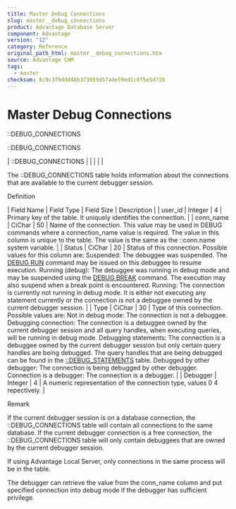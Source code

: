 ```yaml
---
title: Master Debug Connections
slug: master__debug_connections
product: Advantage Database Server
component: Advantage
version: "12"
category: Reference
original_path_html: master__debug_connections.htm
source: Advantage CHM
tags:
  - master
checksum: 8c9c3f9ddd46b373059d57ade59ed1c0f5e5d728
---
```


# Master Debug Connections

::DEBUG\_CONNECTIONS

::DEBUG\_CONNECTIONS

| ::DEBUG\_CONNECTIONS |  |  |  |  |

The ::DEBUG\_CONNECTIONS table holds information about the connections that are available to the current debugger session.

Definition

| Field Name | Field Type | Field Size | Description |
| user\_id | Integer | 4 | Primary key of the table. It uniquely identifies the connection. |
| conn\_name | CiChar | 50 | Name of the connection. This value may be used in DEBUG commands where a connection\_name value is required.  The value in this column is unique to the table.  The value is the same as the ::conn.name system variable. |
| Status | CiChar | 20 | Status of this connection. Possible values for this column are:  Suspended: The debuggee was suspended. The [DEBUG RUN](master_debug_run.md) command may be issued on this debuggee to resume execution.  Running (debug): The debuggee was running in debug mode and may be suspended using the [DEBUG BREAK](master_debug_break.md) command. The execution may also suspend when a break point is encountered.  Running: The connection is currently not running in debug mode. It is either not executing any statement currently or the connection is not a debuggee owned by the current debugger session. |
| Type | CiChar | 30 | Type of this connection. Possible values are:  Not in debug mode: The connection is not a debuggee.  Debugging connection: The connection is a debuggee owned by the current debugger session and all query handles, when executing queries, will be running in debug mode.  Debugging statements: The connection is a debuggee owned by the current debugger session but only certain query handles are being debugged. The query handles that are being debugged can be found in the [::DEBUG\_STATEMENTS](master__debug_statements.md) table.  Debugged by other debugger: The connection is being debugged by other debugger.  Connection is a debugger: The connection is a debugger. |
| Debugger | Integer | 4 | A numeric representation of the connection type, values 0 4 repectively. |

Remark

If the current debugger session is on a database connection, the ::DEBUG\_CONNECTIONS table will contain all connections to the same database. If the current debugger connection is a free connection, the ::DEBUG\_CONNECTIONS table will only contain debuggees that are owned by the current debugger session.

If using Advantage Local Server, only connections in the same process will be in the table.

The debugger can retrieve the value from the conn\_name column and put specified connection into debug mode if the debugger has sufficient privilege.
